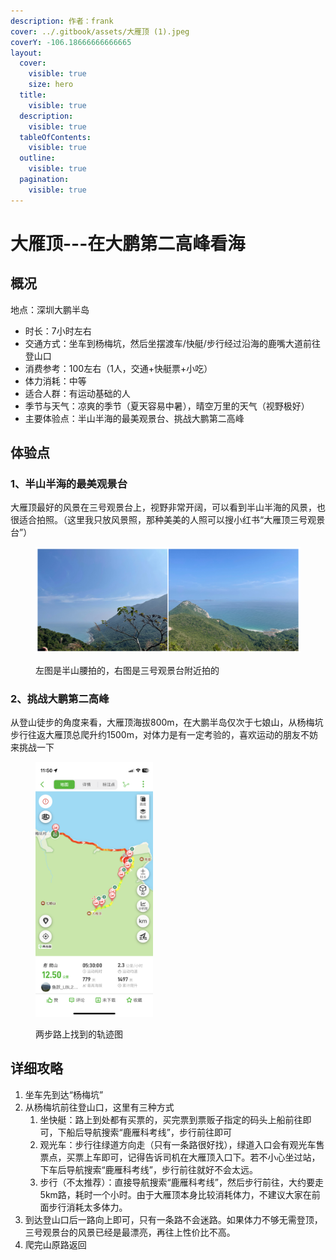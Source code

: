 ```yaml
---
description: 作者：frank
cover: ../.gitbook/assets/大雁顶 (1).jpeg
coverY: -106.18666666666665
layout:
  cover:
    visible: true
    size: hero
  title:
    visible: true
  description:
    visible: true
  tableOfContents:
    visible: true
  outline:
    visible: true
  pagination:
    visible: true
---
```


# 大雁顶---在大鹏第二高峰看海

## 概况

地点：深圳大鹏半岛

* 时长：7小时左右
* 交通方式：坐车到杨梅坑，然后坐摆渡车/快艇/步行经过沿海的鹿嘴大道前往登山口
* 消费参考：100左右（1人，交通+快艇票+小吃）
* 体力消耗：中等
* 适合人群：有运动基础的人
* 季节与天气：凉爽的季节（夏天容易中暑），晴空万里的天气（视野极好）
* 主要体验点：半山半海的最美观景台、挑战大鹏第二高峰

## 体验点

### 1、半山半海的最美观景台

大雁顶最好的风景在三号观景台上，视野非常开阔，可以看到半山半海的风景，也很适合拍照。（这里我只放风景照，那种美美的人照可以搜小红书“大雁顶三号观景台”）

<figure><img src="../.gitbook/assets/大雁顶1.jpg" alt=""><figcaption><p>左图是半山腰拍的，右图是三号观景台附近拍的</p></figcaption></figure>

### 2、挑战大鹏第二高峰

从登山徒步的角度来看，大雁顶海拔800m，在大鹏半岛仅次于七娘山，从杨梅坑步行往返大雁顶总爬升约1500m，对体力是有一定考验的，喜欢运动的朋友不妨来挑战一下

<figure><img src="../.gitbook/assets/大雁顶2.PNG" alt="" width="188"><figcaption><p>两步路上找到的轨迹图</p></figcaption></figure>

## 详细攻略

1. 坐车先到达“杨梅坑”
2. 从杨梅坑前往登山口，这里有三种方式
   1. 坐快艇：路上到处都有买票的，买完票到票贩子指定的码头上船前往即可，下船后导航搜索“鹿雁科考线”，步行前往即可
   2. 观光车：步行往绿道方向走（只有一条路很好找），绿道入口会有观光车售票点，买票上车即可，记得告诉司机在大雁顶入口下。若不小心坐过站，下车后导航搜索“鹿雁科考线”，步行前往就好不会太远。
   3. 步行（不太推荐）：直接导航搜索“鹿雁科考线”，然后步行前往，大约要走5km路，耗时一个小时。由于大雁顶本身比较消耗体力，不建议大家在前面步行消耗太多体力。
3. 到达登山口后一路向上即可，只有一条路不会迷路。如果体力不够无需登顶，三号观景台的风景已经是最漂亮，再往上性价比不高。
4. 爬完山原路返回
